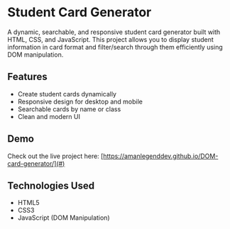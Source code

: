 # Student Card Generator

A dynamic, searchable, and responsive student card generator built with HTML, CSS, and JavaScript. This project allows you to display student information in card format and filter/search through them efficiently using DOM manipulation.

## Features

- Create student cards dynamically
- Responsive design for desktop and mobile
- Searchable cards by name or class
- Clean and modern UI

## Demo

Check out the live project here: [https://amanlegenddev.github.io/DOM-card-generator/](#) 

## Technologies Used

- HTML5
- CSS3
- JavaScript (DOM Manipulation)





